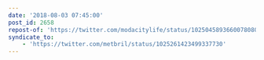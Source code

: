 ```yaml
---
date: '2018-08-03 07:45:00'
post_id: 2658
repost-of: 'https://twitter.com/modacitylife/status/1025045893660078080'
syndicate_to:
    - 'https://twitter.com/metbril/status/1025261423499337730'
---
```

